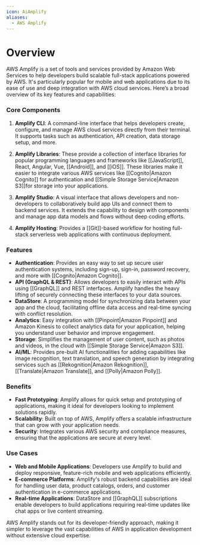 ```yaml
---
icon: AiAmplify
aliases:
  - AWS Amplify
---
```

# Overview
AWS Amplify is a set of tools and services provided by Amazon Web Services to help developers build scalable full-stack applications powered by AWS. It's particularly popular for mobile and web applications due to its ease of use and deep integration with AWS cloud services. Here’s a broad overview of its key features and capabilities:

### Core Components

1. **Amplify CLI**: A command-line interface that helps developers create, configure, and manage AWS cloud services directly from their terminal. It supports tasks such as authentication, API creation, data storage setup, and more.
    
2. **Amplify Libraries**: These provide a collection of interface libraries for popular programming languages and frameworks like [[JavaScript]], React, Angular, Vue, [[Android]], and [[iOS]]. These libraries make it easier to integrate various AWS services like [[Cognito|Amazon Cognito]] for authentication and [[Simple Storage Service|Amazon S3]]for storage into your applications.
    
3. **Amplify Studio**: A visual interface that allows developers and non-developers to collaboratively build app UIs and connect them to backend services. It extends the capability to design with components and manage app data models and flows without deep coding efforts.
    
4. **Amplify Hosting**: Provides a [[Git]]-based workflow for hosting full-stack serverless web applications with continuous deployment.
    

### Features

- **Authentication**: Provides an easy way to set up secure user authentication systems, including sign-up, sign-in, password recovery, and more with [[Cognito|Amazon Cognito]].
- **API (GraphQL & REST)**: Allows developers to easily interact with APIs using [[GraphQL]] and REST interfaces. Amplify handles the heavy lifting of securely connecting these interfaces to your data sources.
- **DataStore**: A programming model for synchronizing data between your app and the cloud, facilitating offline data access and real-time syncing with conflict resolution.
- **Analytics**: Easy integration with [[Pinpoint|Amazon Pinpoint]] and Amazon Kinesis to collect analytics data for your application, helping you understand user behavior and improve engagement.
- **Storage**: Simplifies the management of user content, such as photos and videos, in the cloud with [[Simple Storage Service|Amazon S3]].
- **AI/ML**: Provides pre-built AI functionalities for adding capabilities like image recognition, text translation, and speech generation by integrating services such as [[Rekognition|Amazon Rekognition]], [[Translate|Amazon Translate]], and [[Polly|Amazon Polly]].

### Benefits

- **Fast Prototyping**: Amplify allows for quick setup and prototyping of applications, making it ideal for developers looking to implement solutions rapidly.
- **Scalability**: Built on top of AWS, Amplify offers a scalable infrastructure that can grow with your application needs.
- **Security**: Integrates various AWS security and compliance measures, ensuring that the applications are secure at every level.

### Use Cases

- **Web and Mobile Applications**: Developers use Amplify to build and deploy responsive, feature-rich mobile and web applications efficiently.
- **E-commerce Platforms**: Amplify's robust backend capabilities are ideal for handling user data, product catalogs, orders, and customer authentication in e-commerce applications.
- **Real-time Applications**: DataStore and [[GraphQL]] subscriptions enable developers to build applications requiring real-time updates like chat apps or live content streaming.

AWS Amplify stands out for its developer-friendly approach, making it simpler to leverage the vast capabilities of AWS in application development without extensive cloud expertise.